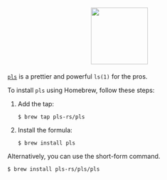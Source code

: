 <h1 align="center">
  <img height="128px" src="https://raw.githubusercontent.com/pls-rs/pls/main/readme_assets/pls.svg"/>
</h1>

[`pls`](https://pls.cli.rs/) is a prettier and powerful `ls(1)` for the pros.

To install `pls` using Homebrew, follow these steps:

1. Add the tap:

   ```console
   $ brew tap pls-rs/pls
   ```

2. Install the formula:

   ```console
   $ brew install pls
   ```

Alternatively, you can use the short-form command.

```console
$ brew install pls-rs/pls/pls
```
